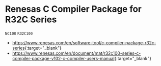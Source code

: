 # Renesas C Compiler Package for R32C Series

`NC100`
`R32C100`

<!---
`__INT_16__`
`__CHAR_SIGNED__ `
--->

- <https://www.renesas.com/en/software-tool/c-compiler-package-r32c-series>{:target="_blank"}
- <https://www.renesas.com/en/document/mat/r32c100-series-c-compiler-package-v102-c-compiler-users-manual>{:target="_blank"}
